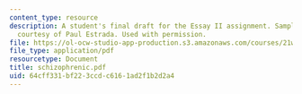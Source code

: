 ```yaml
---
content_type: resource
description: A student's final draft for the Essay II assignment. Sample student essay
  courtesy of Paul Estrada. Used with permission.
file: https://ol-ocw-studio-app-production.s3.amazonaws.com/courses/21w-730-2-the-creative-spark-fall-2004/64cff331bf223ccdc6161ad2f1b2d2a4_schizophrenic.pdf
file_type: application/pdf
resourcetype: Document
title: schizophrenic.pdf
uid: 64cff331-bf22-3ccd-c616-1ad2f1b2d2a4
---
```

